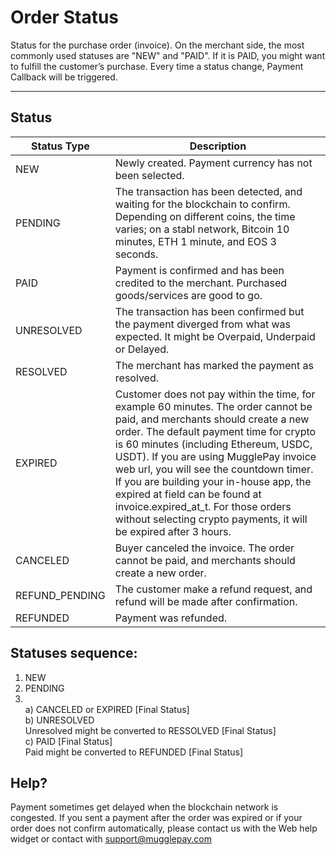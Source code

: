 # Order Status
Status for the purchase order (invoice). On the merchant side, the most commonly used statuses are "NEW" and "PAID".
 If it is PAID, you might want to fulfill the customer’s purchase. Every time a status change, Payment Callback will be triggered.
 
--------

## Status

<table>
	<thead>
		<tr>
			<th>Status Type</th>
			<th>Description</th>
		</tr>
	</thead>
	<tbody>
		<tr>
			<td>NEW</td>
			<td>Newly created. Payment currency has not been selected.</td>
		</tr>
		<tr>
			<td>PENDING</td>
			<td>The transaction has been detected, and waiting for the blockchain to confirm. Depending on different coins, the time varies; on a stabl network, Bitcoin 10 minutes, ETH 1 minute, and EOS 3 seconds.</td>
		</tr>
		<tr>
			<td>PAID</td>
			<td>Payment is confirmed and has been credited to the merchant. Purchased goods/services are good to go.</td>
		</tr>
		<tr>
			<td>UNRESOLVED</td>
			<td>The transaction has been confirmed but the payment diverged from what was expected. It might be Overpaid, Underpaid or Delayed.</td>
		</tr>
		<tr>
			<td>RESOLVED</td>
			<td>The merchant has marked the payment as resolved.</td>
		</tr>
		<tr>
			<td>EXPIRED</td>
			<td>
				Customer does not pay within the time, for example 60 minutes. The order cannot be paid, and merchants should create a new order.
				The default payment time for crypto is 60 minutes (including Ethereum, USDC, USDT). If you are using MugglePay invoice web url, you will see the countdown timer. If you are building your in-house app, the expired at field can be found at invoice.expired_at_t. For those orders without selecting crypto payments, it will be expired after 3 hours.
			</td>
		</tr>
		<tr>
			<td>CANCELED</td>
			<td>Buyer canceled the invoice. The order cannot be paid, and merchants should create a new order.</td>
		</tr>
		<tr>
			<td>REFUND_PENDING</td>
			<td>The customer make a refund request, and refund will be made after confirmation.</td>
		</tr>
		<tr>
			<td>REFUNDED</td>
			<td>Payment was refunded.</td>
		</tr>
	</tbody>
</table>


## Statuses sequence:

1. NEW
2. PENDING
3. <br>
   a) CANCELED or EXPIRED [Final Status] <br>
   b) UNRESOLVED<br>
		  Unresolved might be converted to RESSOLVED [Final Status]<br>
   c) PAID [Final Status]<br>
			Paid might be converted to REFUNDED [Final Status]
	
## Help?

Payment sometimes get delayed when the blockchain network is congested. If you sent a payment after the order was expired or if your order does not confirm automatically, please contact us with the Web help widget or contact with support@mugglepay.com

